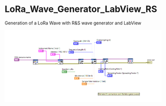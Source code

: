 # LoRa_Wave_Generator_LabView_RS
 Generation of a LoRa Wave with R&S wave generator and LabView

 ![alt text](https://github.com/kernekarina/LoRa_Wave_Generator_LabView_RS/blob/main/BlockDiagram.PNG)
